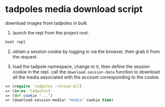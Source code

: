 # tadpoles media download script
download images from tadpoles in bulk

1. launch the repl from the project root.

```bash
boot repl
```

2. obtain a session cookie by logging in via the browser, then grab it from the
request.


3. load the tadpole namespace, change to it, then define the session cookie in
the repl.  call the `download-session-data` function to download all the media
associated with the account corresponding to the cookie.

```clojure
=> (require 'tadpoles :reload-all)
=> (in-ns 'tadpoles)
=> (def cookie "...")
=> (download-session-media! "media" cookie time)
```
